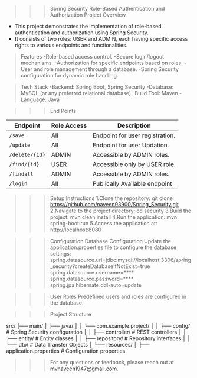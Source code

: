 >>> Spring Security Role-Based Authentication and Authorization
>  Project Overview
 - This project demonstrates the implementation of role-based authentication and authorization using Spring Security.
 - It consists of two roles: USER and ADMIN, each having specific access rights to various endpoints and functionalities.

> Features
-Role-based access control.
-Secure login/logout mechanisms.
-Authorization for specific endpoints based on roles.
-User and role management through a database.
-Spring Security configuration for dynamic role handling.

> Tech Stack
-Backend: Spring Boot, Spring Security
-Database: MySQL (or any preferred relational database)
-Build Tool: Maven
-Language: Java

>>> End Points

| Endpoint        | Role Access  | Description                                   |
|-----------------|--------------|-----------------------------------------------|
| `/save`         | All          | Endpoint for user registration.                |
| `/update`       | All          | Endpoint for user Updation.                   |
| `/delete/{id}`  | ADMIN        | Accessible by ADMIN roles.                    |
| `/find/{id}`    | USER         | Accessible only by USER role.                |
| `/findall`      | ADMIN        | Accessible by ADMIN roles.
| `/login`        | All          | Publically Available endpoint 



>>> Setup Instructions
1.Clone the repository:
>> git clone https://github.com/naveen93900/Spring_Security.git
2.Navigate to the project directory:
>> cd security
3.Build the project:
>> mvn clean install
4.Run the application:
>> mvn spring-boot:run
5.Access the application at: http://localhost:8080

>>> Configuration
>> Database Configuration
> Update the application.properties file to configure the database settings:
spring.datasource.url=jdbc:mysql://localhost:3306/spring_security?createDatabaseIfNotExist=true
spring.datasource.username=****
spring.datasource.password=****
spring.jpa.hibernate.ddl-auto=update

>>> User Roles
>Predefined users and roles are configured in the database.

>>> Project Structure

src/
├── main/
│   ├── java/
│   │   └── com.example.project/
│   │       ├── config/         # Spring Security configuration
│   │       ├── controller/     # REST controllers
│   │       ├── entity/         # Entity classes
│   │       ├── repository/     # Repository interfaces
│   │       └── dto/            # Data Transfer Objects
│   └── resources/
│       ├── application.properties # Configuration properties      


>>> For any questions or feedback, please reach out at  mvnaveen1947@gmail.com.





